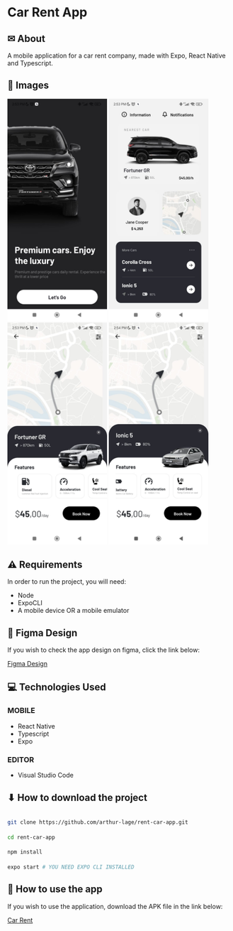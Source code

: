 # Car Rent App

## ✉ About

A mobile application for a car rent company, made with Expo, React Native and Typescript.

## 🌆 Images

<div display="flex">
  <img src="./assets/screenshot-1.jpeg" width="225" alt="Screenshot 1">
  <img src="./assets/screenshot-2.jpeg" width="225" alt="Screenshot 2">
  <img src="./assets/screenshot-3.jpeg" width="225" alt="Screenshot 3">
  <img src="./assets/screenshot-4.jpeg" width="225" alt="Screenshot 4">
</div>

## ⚠ Requirements

In order to run the project, you will need:

- Node
- ExpoCLI
- A mobile device OR a mobile emulator

## 🎨 Figma Design

If you wish to check the app design on figma, click the link below:

[Figma Design](https://www.figma.com/file/TaiWFImZGlhai9MxDYB3ET/Car-Rent-App-(Community))

## 💻 Technologies Used

### MOBILE

- React Native
- Typescript
- Expo

### EDITOR

- Visual Studio Code

## ⬇ How to download the project

```bash

git clone https://github.com/arthur-lage/rent-car-app.git

cd rent-car-app

npm install

expo start # YOU NEED EXPO CLI INSTALLED

```

## 🔗 How to use the app

If you wish to use the application, download the APK file in the link below:

[Car Rent](https://github.com/arthur-lage/rent-car-app/releases/tag/Release)

